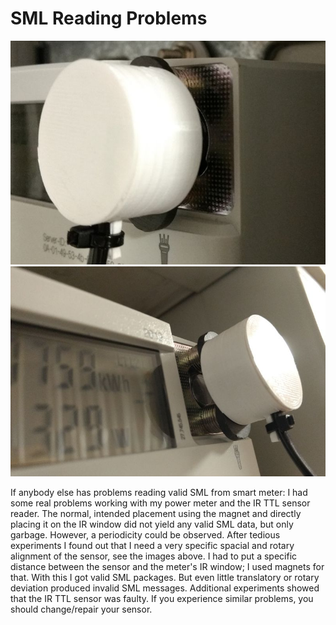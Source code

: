 
# SML Reading Problems

![IR Reader](./ir-reader_1.jpg)
![IR Reader](./ir-reader_2.jpg)

If anybody else has problems reading valid SML from smart meter:
I had some real problems working with my power meter and the IR TTL sensor reader. 
The normal, intended placement using the magnet and directly placing it on the IR window did not 
yield any valid SML data, but only garbage. 
However, a periodicity could be observed. 
After tedious experiments I found out that I need a very specific spacial and rotary alignment of 
the sensor, see the images above. I had to put a specific distance between the sensor and the 
meter's IR window; I used magnets for that. With this I got valid SML packages. But even little 
translatory or rotary deviation produced invalid SML messages.
Additional experiments showed that the IR TTL sensor was faulty.
If you experience similar problems, you should change/repair your sensor.
